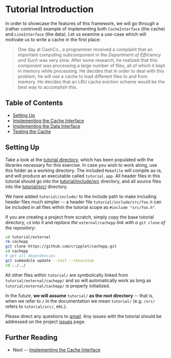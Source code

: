 Tutorial Introduction
====

In order to showcase the features of this framework, we will go through a (rather contrived) example of implementing both `CacheInterface` (the cache) and 
`LineInterface` (the data). Let us examine a use-case which will motivate us to write a cache in the first place:

> One day at CashCo., a programmer received a complaint that an important computing subcomponent in the *Department of Efficiency and Such* was very slow. After some 
> research, he realized that this component was processing a large number of files, all of which it kept in memory while processing. He decides that in order to deal 
> with this problem, he will use a cache to load different files to and from memory. He decides that an LRU cache eviction scheme would be the best way to accomplish 
> this.

Table of Contents
----

* [Setting Up](intro.md)
* [Implementing the Cache Interface](cache.md)
* [Implementing the Data Interface](data.md)
* [Testing the Cache](testing.md)

Setting Up
----

Take a look at the [tutorial directory](../../tutorial/), which has been populated with the libraries necessary for this exercise. In case you wish to work along, use 
this folder as a working directory. The included `Makefile` will compile as-is, and will produce an executable called `tutorial.app`. All header files in this tutorial 
should go into the [tutorial/include/src](../../tutorial/include/src/) directory, and all source files into the [tutorial/src/](../../tutorial/src/) directory.

We have added `tutorial/include/` to the include path to make including header files much simpler -- a header file `tutorial/include/src/foo.h` can be included in all 
files within the tutorial scope as `#include "src/foo.h"`.

If you are creating a project from scratch, simply copy the base tutorial directory, `cd` into it and *replace the* `external/cachepp` *link with a* `git clone` *of the 
repository*:

```bash
cd tutorial/external
rm cachepp
git clone https://github.com/cripplet/cachepp.git
cd cachepp
# get all dependencies
git submodule update --init --recursive
cd ../../
```

All other files within `tutorial/` are symbolically linked from `tutorial/external/cachepp/` and so will automatically work as long as `tutorial/external/cachepp/` is 
properly initialized.

In the future, **we will assume** `tutorial/` **as the root directory** -- that is, when we refer to `/` in the documentation we mean `tutorial/` (e.g. `/src/` refers to 
`tutorial/src/`, etc.).

Please direct any questions to [gmail](mailto:minke.zhang@gmail.com). Any issues with the tutorial should be addressed on the project 
[issues](https://github.com/cripplet/cachepp/issues) page.

Further Reading
----

* Next -- [Implementing the Cache Interface](cache.md)
